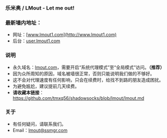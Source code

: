 ### 乐米奥 / LMout - Let me out!
### 最新墙内地址：
- 网址：[www.lmout1.com](http://www.lmout1.com)
- 后台：[user.lmout1.com](http://user.lmout1.com)
### 说明
- 永久域名：[lmout.com](http://lmout.com)，需要开启“系统代理模式”至“全局模式”访问。**（推荐）**
- 因为众所周知的原因，域名被墙很正常，否则只能说明我们做的不够好。
- 这不会对代理速度有任何影响，只会在续费时，给找不到路的朋友造成困扰。
- 为避免尴尬，建议提前几天续费。
- **请收藏本链接**：<https://github.com/tmxq56/shadowsocks/blob/lmout/lmout.md>
### 关于
- 有任何疑问，请联系我们。
- Email：lmout@ssmgr.com
